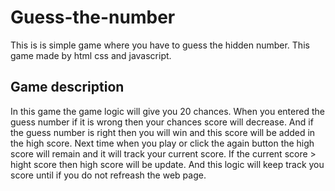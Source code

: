 # Guess-the-number
This is is simple game where you have to guess the hidden number. This game made by html css and javascript. 

## Game description
In this game the game logic will give you 20 chances. When you entered the guess number if it is wrong then your chances score will decrease. And if the guess number is  right then you will win and this score will be added in the high score. Next time when you play or click the again button the high score will remain and it will track your current score. If the current score > hight score then high score will be update. And this logic will keep track you score until if you do not refreash the web page. 
